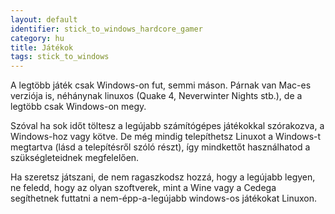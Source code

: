 ```yaml
---
layout: default
identifier: stick_to_windows_hardcore_gamer
category: hu
title: Játékok
tags: stick_to_windows
---
```


A legtöbb játék csak Windows-on fut, semmi máson. Párnak van Mac-es verziója is, néhánynak linuxos (Quake 4, Neverwinter Nights stb.), de a legtöbb csak Windows-on megy.

Szóval ha sok időt töltesz a legújabb számítógépes játékokkal szórakozva, a Windows-hoz vagy kötve. De még mindig telepíthetsz Linuxot a Windows-t megtartva (lásd a telepítésről szóló részt), így mindkettőt használhatod a szükségleteidnek megfelelően.

Ha szeretsz játszani, de nem ragaszkodsz hozzá, hogy a legújabb legyen, ne feledd, hogy az olyan szoftverek, mint a Wine vagy a Cedega segíthetnek futtatni a nem-épp-a-legújabb windows-os játékokat Linuxon.

